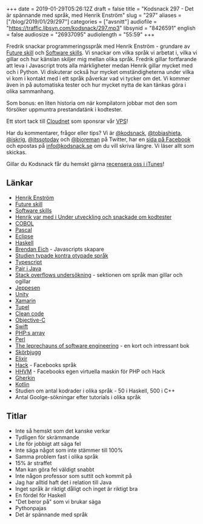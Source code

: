 +++
date = 2019-01-29T05:26:12Z
draft = false
title = "Kodsnack 297 - Det är spännande med språk, med Henrik Enström"
slug = "297"
aliases = ["/blog/2019/01/29/297"]
categories = ["avsnitt"]
audiofile = "https://traffic.libsyn.com/kodsnack/297.mp3"
libsynid = "8426591"
english = false
audiosize = "26937095"
audiolength = "55:59"
+++

Fredrik snackar programmeringsspråk med Henrik Enström - grundare av [Future skill](https://futureskill.com/) och [Software skills](https://softwareskills.se/). Vi snackar om vilka språk vi arbetat i, vilka vi gillar och hur känslan skiljer mig mellan olika språk. Fredrik gillar fortfarande att leva i Javascript trots alla märkligheter medan Henrik gillar mycket med och i Python. Vi diskuterar också hur mycket omständigheterna under vilka vi kom i kontakt med i ett språk påverkar vad vi tycker om det. Vi kommer även in på automatiska tester och hur mycket nytta de kan tänkas göra i olika sammanhang.

Som bonus: en liten historia om när kompilatorn jobbar mot den som försöker uppmuntra prestandatänk i kodtester.

Ett stort tack till [Cloudnet](http://www.cloudnet.se) som sponsrar vår [VPS](http://en.wikipedia.org/wiki/Virtual_private_server)!

Har du kommentarer, frågor eller tips? Vi är [@kodsnack](https://www.twitter.com/kodsnack), [@tobiashieta](https://www.twitter.com/tobiashieta), [@iskrig](https://www.twitter.com/iskrig), [@itssotoday](https://twitter.com/itssotoday) och [@bjoreman](https://www.twitter.com/bjoreman) på Twitter, har en [sida på Facebook](https://www.facebook.com/kodsnack) och epostas på [info@kodsnack.se](mailto:info@kodsnack.se) om du vill skriva längre. Vi läser allt som skickas.

Gillar du Kodsnack får du hemskt gärna [recensera oss i iTunes](http://itunes.apple.com/se/podcast/kodsnack/id561631498?l=en)!

## Länkar ##
* [Henrik Enström](https://www.linkedin.com/in/henrik-enström-5b4b57/)
* [Future skill](https://futureskill.com/)
* [Software skills](https://softwareskills.se/)
* [Henrik var med i Under utveckling och snackade om kodtester](https://underutveckling.libsyn.com/episode-24)
* [COBOL](https://en.wikipedia.org/wiki/COBOL)
* [Pascal](https://en.wikipedia.org/wiki/Pascal_%28programming_language%29)
* [Eclipse](https://en.wikipedia.org/wiki/Eclipse_%28software%29)
* [Haskell](https://en.wikipedia.org/wiki/Haskell_%28programming_language%29)
* [Brendan Eich](https://en.wikipedia.org/wiki/Brendan_Eich) - Javascripts skapare
* [Studien typade kontra otypade språk](https://blog.acolyer.org/2017/09/19/to-type-or-not-to-type-quantifying-detectable-bugs-in-javascript/)
* [Typescript](https://en.wikipedia.org/wiki/TypeScript)
* [Pair i Java](https://www.baeldung.com/java-pairs)
* [Stack overflows undersökning](https://insights.stackoverflow.com/survey/2018/#most-loved-dreaded-and-wanted) - sektionen om språk man gillar och ogillar
* [Jeppesen](https://en.wikipedia.org/wiki/Jeppesen)
* [Unity](https://en.wikipedia.org/wiki/Unity_%28game_engine%29)
* [Xamarin](https://en.wikipedia.org/wiki/Xamarin)
* [Tupel](https://en.wikipedia.org/wiki/Tuple)
* [Clean code](https://www.oreilly.com/library/view/clean-code/9780136083238/)
* [Objective-C](https://en.wikipedia.org/wiki/Objective-C)
* [Swift](https://en.wikipedia.org/wiki/Swift_%28programming_language%29)
* [PHP:s array](http://php.net/manual/en/language.types.array.php)
* [Perl](https://en.wikipedia.org/wiki/Perl)
* [The leprechauns of software engineering](https://leanpub.com/leprechauns) - en kort och intressant bok
* [Skörbjugg](https://en.wikipedia.org/wiki/Scurvy#History)
* [Elixir](https://en.wikipedia.org/wiki/Elixir_%28programming_language%29)
* [Hack](https://en.wikipedia.org/wiki/Hack_%28programming_language%29) - Facebooks språk
* [HHVM](https://en.wikipedia.org/wiki/HHVM) - Facebooks egen virtuella maskin för PHP och Hack
* [Gherkin](https://www.toolsqa.com/cucumber/gherkin/)
* [Kotlin](https://en.wikipedia.org/wiki/Kotlin_%28programming_language%29)
* Studien om antal kodrader i olika språk - 50 i Haskell, 500 i C++
* Antal Goolge-sökningar efter tutorials i olika språk

## Titlar ##
* Inte så hemskt som det kanske verkar
* Tydligen för skrämmande
* Lite för jobbigt att säga fel
* Inte säga något som inte stämmer till 100%
* Samma problem fast i olika språk
* 15% är straffet
* Man kan göra fel väldigt snabbt
* Inte någon professor som suttit och kommit på
* Jag har alltid haft det i relation till Java
* Inget språk är riktigt dåligt och inget är riktigt bra
* En fördel för Haskell
* "Det beror på" som vi brukar säga
* Pythonpajas
* Det är spännande med språk